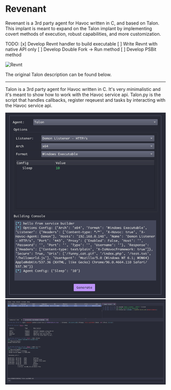 # Revenant

Revenant is a 3rd party agent for Havoc written in C, and based on Talon. This implant is meant to expand on the Talon implant by implementing covert methods of execution, robust capabilities, and more customization.

TODO:
[x] Develop Revnt handler to build executable
[ ] Write Revnt with native API only
[ ] Develop Double Fork -> Run method
[ ] Develop PSBit method

![Revnt](https://user-images.githubusercontent.com/22229087/221742449-acd2862d-db89-4272-b07c-e9431734a7fc.png)


The original Talon description can be found below.

-------------------------------------------------------------------------------------------------------------------------------------------------------------------------

Talon is a 3rd party agent for Havoc written in C. It's very minimalistic and it's meant to show how to work with the Havoc service api.
Talon.py is the script that handles callbacks, register reqeuest and tasks by interacting with the Havoc service api. 

![Payload Generator](Assets/PayloadGenerator.png)
![Havoc Talon Interacted](Assets/HavocTalonInteract.png)

